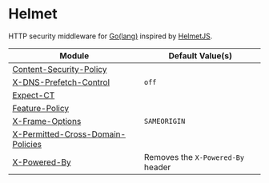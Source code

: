 # Helmet

HTTP security middleware for [Go(lang)](https://golang.org/) inspired by [HelmetJS](https://helmetjs.github.io/).

| Module                                                                                                     | Default Value(s)                  |
| ---------------------------------------------------------------------------------------------------------- | --------------------------------- |
| [Content-Security-Policy](https://developer.mozilla.org/en-US/docs/Web/HTTP/CSP)                           |                                   |
| [X-DNS-Prefetch-Control](https://developer.mozilla.org/en-US/docs/Web/HTTP/Headers/X-DNS-Prefetch-Control) | `off`                             |
| [Expect-CT](https://developer.mozilla.org/en-US/docs/Web/HTTP/Headers/Expect-CT)                           |                                   |
| [Feature-Policy](https://developer.mozilla.org/en-US/docs/Web/HTTP/Headers/Feature-Policy)                 |                                   |
| [X-Frame-Options](https://developer.mozilla.org/en-US/docs/Web/HTTP/Headers/X-Frame-Options)               | `SAMEORIGIN`                      |
| [X-Permitted-Cross-Domain-Policies](https://helmetjs.github.io/docs/crossdomain/)                          |                                   |
| [X-Powered-By](https://helmetjs.github.io/docs/hide-powered-by/)                                           | Removes the `X-Powered-By` header |
